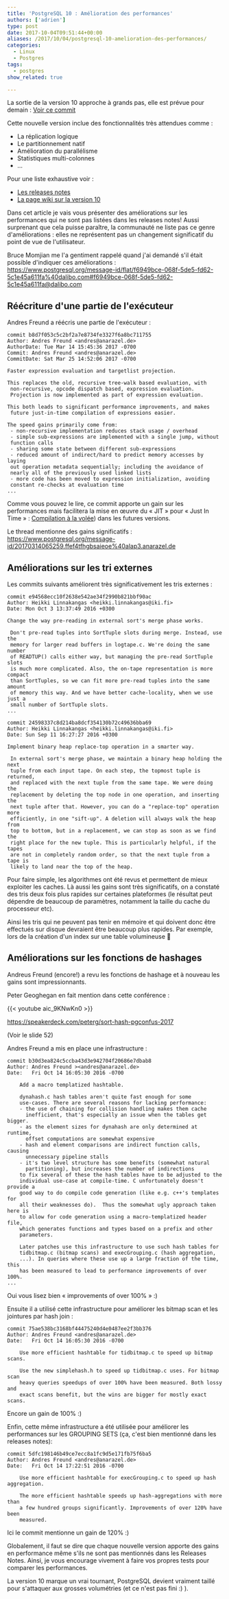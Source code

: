 ```yaml
---
title: 'PostgreSQL 10 : Amélioration des performances'
authors: ['adrien']
type: post
date: 2017-10-04T09:51:44+00:00
aliases: /2017/10/04/postgresql-10-amelioration-des-performances/
categories:
  - Linux
  - Postgres
tags:
  - postgres
show_related: true

---
```


La sortie de la version 10 approche à grands pas, elle est prévue pour demain : [Voir ce commit](https://git.postgresql.org/gitweb/?p=postgresql.git;a=commitdiff;h=086fda9073d37b519519926136c9fe5418451c0e)

Cette nouvelle version inclue des fonctionnalités très attendues comme :

  * La réplication logique
  * Le partitionnement natif
  * Amélioration du parallélisme
  * Statistiques multi-colonnes
  * ...

Pour une liste exhaustive voir :

  * [Les releases notes](https://www.postgresql.org/docs/devel/static/release-10.html)
  * [La page wiki sur la version 10][1]

Dans cet article je vais vous présenter des améliorations sur les performances qui ne sont pas listées dans les releases notes! Aussi surprenant que cela puisse paraître, la communauté ne liste pas ce genre d'améliorations : elles ne représentent pas un changement significatif du point de vue de l'utilisateur.

<!--more-->

Bruce Momjian me l'a gentiment rappelé quand j'ai demandé s'il était possible d'indiquer ces améliorations : <https://www.postgresql.org/message-id/flat/f6949bce-068f-5de5-fd62-5c1e45a611fa%40dalibo.com#f6949bce-068f-5de5-fd62-5c1e45a611fa@dalibo.com>

## Réécriture d'une partie de l'exécuteur

Andres Freund a réécris une partie de l'exécuteur :

```
commit b8d7f053c5c2bf2a7e8734fe3327f6a8bc711755
Author: Andres Freund <andres@anarazel.de>
AuthorDate: Tue Mar 14 15:45:36 2017 -0700
Commit: Andres Freund <andres@anarazel.de>
CommitDate: Sat Mar 25 14:52:06 2017 -0700

Faster expression evaluation and targetlist projection.

This replaces the old, recursive tree-walk based evaluation, with
 non-recursive, opcode dispatch based, expression evaluation.
 Projection is now implemented as part of expression evaluation.

This both leads to significant performance improvements, and makes
 future just-in-time compilation of expressions easier.

The speed gains primarily come from:
 - non-recursive implementation reduces stack usage / overhead
 - simple sub-expressions are implemented with a single jump, without
 function calls
 - sharing some state between different sub-expressions
 - reduced amount of indirect/hard to predict memory accesses by laying
 out operation metadata sequentially; including the avoidance of
 nearly all of the previously used linked lists
 - more code has been moved to expression initialization, avoiding
 constant re-checks at evaluation time
...
```

Comme vous pouvez le lire, ce commit apporte un gain sur les performances mais facilitera la mise en œuvre du « JIT » pour « Just In Time » : [Compilation à la volée][2]) dans les futures versions.

Le thread mentionne des gains significatifs : <https://www.postgresql.org/message-id/20170314065259.ffef4tfhgbsaieoe%40alap3.anarazel.de>

## Améliorations sur les tri externes

Les commits suivants améliorent très significativement les tris externes :

```
commit e94568ecc10f2638e542ae34f2990b821bbf90ac
Author: Heikki Linnakangas <heikki.linnakangas@iki.fi>
Date: Mon Oct 3 13:37:49 2016 +0300

Change the way pre-reading in external sort's merge phase works.

 Don't pre-read tuples into SortTuple slots during merge. Instead, use the
 memory for larger read buffers in logtape.c. We're doing the same number
 of READTUP() calls either way, but managing the pre-read SortTuple slots
 is much more complicated. Also, the on-tape representation is more compact
 than SortTuples, so we can fit more pre-read tuples into the same amount
 of memory this way. And we have better cache-locality, when we use just a
 small number of SortTuple slots.
...
```

```
commit 24598337c8d214ba8dcf354130b72c49636bba69
Author: Heikki Linnakangas <heikki.linnakangas@iki.fi>
Date: Sun Sep 11 16:27:27 2016 +0300

Implement binary heap replace-top operation in a smarter way.

 In external sort's merge phase, we maintain a binary heap holding the next
 tuple from each input tape. On each step, the topmost tuple is returned,
 and replaced with the next tuple from the same tape. We were doing the
 replacement by deleting the top node in one operation, and inserting the
 next tuple after that. However, you can do a "replace-top" operation more
 efficiently, in one "sift-up". A deletion will always walk the heap from
 top to bottom, but in a replacement, we can stop as soon as we find the
 right place for the new tuple. This is particularly helpful, if the tapes
 are not in completely random order, so that the next tuple from a tape is
 likely to land near the top of the heap.
```

Pour faire simple, les algorithmes ont été revus et permettent de mieux exploiter les caches. Là aussi les gains sont très significatifs, on a constaté des tris deux fois plus rapides sur certaines plateformes (le résultat peut dépendre de beaucoup de paramètres, notamment la taille du cache du processeur etc).

Ainsi les tris qui ne peuvent pas tenir en mémoire et qui doivent donc être  effectués sur disque devraient être beaucoup plus rapides. Par exemple, lors de la création d'un index sur une table volumineuse 🙂

## Améliorations sur les fonctions de hashages

Andreus Freund (encore!) a revu les fonctions de hashage et à nouveau les gains sont impressionnants.

Peter Geoghegan en fait mention dans cette conférence :

{{< youtube aic_9KNwKn0 >}}


<https://speakerdeck.com/peterg/sort-hash-pgconfus-2017>

(Voir le slide 52)

Andres Freund a mis en place une infrastructure :

```
commit b30d3ea824c5ccba43d3e942704f20686e7dbab8
Author: Andres Freund ><andres@anarazel.de>
Date:   Fri Oct 14 16:05:30 2016 -0700

    Add a macro templatized hashtable.

    dynahash.c hash tables aren't quite fast enough for some
    use-cases. There are several reasons for lacking performance:
    - the use of chaining for collision handling makes them cache
      inefficient, that's especially an issue when the tables get bigger.
    - as the element sizes for dynahash are only determined at runtime,
      offset computations are somewhat expensive
    - hash and element comparisons are indirect function calls, causing
      unnecessary pipeline stalls
    - it's two level structure has some benefits (somewhat natural
      partitioning), but increases the number of indirections
    to fix several of these the hash tables have to be adjusted to the
    individual use-case at compile-time. C unfortunately doesn't provide a
    good way to do compile code generation (like e.g. c++'s templates for
    all their weaknesses do).  Thus the somewhat ugly approach taken here is
    to allow for code generation using a macro-templatized header file,
    which generates functions and types based on a prefix and other
    parameters.

    Later patches use this infrastructure to use such hash tables for
    tidbitmap.c (bitmap scans) and execGrouping.c (hash aggregation,
    ...). In queries where these use up a large fraction of the time, this
    has been measured to lead to performance improvements of over 100%.
...
```

Oui vous lisez bien « improvements of over 100% » :)

Ensuite il a utilisé cette infrastructure pour améliorer les bitmap scan et les jointures par hash join :

```
commit 75ae538bc3168bf44475240d4e0487ee2f3bb376
Author: Andres Freund <andres@anarazel.de>
Date:   Fri Oct 14 16:05:30 2016 -0700

    Use more efficient hashtable for tidbitmap.c to speed up bitmap scans.

    Use the new simplehash.h to speed up tidbitmap.c uses. For bitmap scan
    heavy queries speedups of over 100% have been measured. Both lossy and
    exact scans benefit, but the wins are bigger for mostly exact scans.
```

Encore un gain de 100% :)

Enfin, cette même infrastructure a été utilisée pour améliorer les performances sur les GROUPING SETS (ça, c'est bien mentionné dans les releases notes):

```
commit 5dfc198146b49ce7ecc8a1fc9d5e171fb75f6ba5
Author: Andres Freund <andres@anarazel.de>
Date:   Fri Oct 14 17:22:51 2016 -0700

    Use more efficient hashtable for execGrouping.c to speed up hash aggregation.

    The more efficient hashtable speeds up hash-aggregations with more than
    a few hundred groups significantly. Improvements of over 120% have been
    measured.
```

Ici le commit mentionne un gain de 120% :)

Globalement, il faut se dire que chaque nouvelle version apporte des gains en performance même s'ils ne sont pas mentionnés dans les Releases Notes. Ainsi, je vous encourage vivement à faire vos propres tests pour comparer les performances.

La version 10 marque un vrai tournant, PostgreSQL devient vraiment taillé pour s'attaquer aux grosses volumétries (et ce n'est pas fini :) ).

 [1]: https://wiki.postgresql.org/wiki/New_in_postgres_10
 [2]: https://fr.wikipedia.org/wiki/Compilation_%C3%A0_la_vol%C3%A9e
